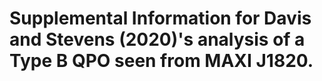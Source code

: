 # Supplemental Information for Davis and Stevens (2020)'s analysis of a Type B QPO seen from MAXI J1820.
